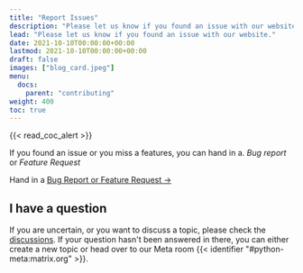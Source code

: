 ```yaml
---
title: "Report Issues"
description: "Please let us know if you found an issue with our website"
lead: "Please let us know if you found an issue with our website."
date: 2021-10-10T00:00:00+00:00
lastmod: 2021-10-10T00:00:00+00:00
draft: false
images: ["blog_card.jpeg"]
menu:
  docs:
    parent: "contributing"
weight: 400
toc: true
---
```


{{< read_coc_alert >}}

If you found an issue or you miss a features, you can hand in a. _Bug report_
or _Feature Request_

Hand in a
[Bug Report or Feature Request →](https://github.com/matrix-python/matrix-python.github.io/issues/new/choose)

## I have a question

If you are uncertain, or you want to discuss a topic, please check the
[discussions](https://github.com/matrix-python/matrix-python.github.io/discussions).
If your question hasn't been answered in there, you can either create a new
topic or head over to our Meta room
{{< identifier "#python-meta:matrix.org" >}}.

